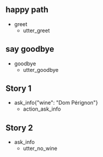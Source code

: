 ## happy path
* greet
  - utter_greet

## say goodbye
* goodbye
  - utter_goodbye

## Story 1
* ask_info{"wine": "Dom Pérignon"}
  - action_ask_info

## Story 2
* ask_info
  - utter_no_wine